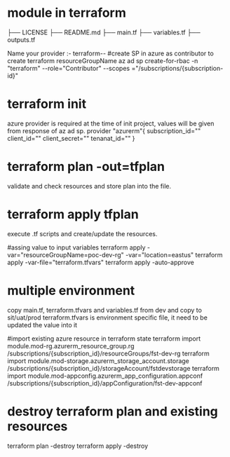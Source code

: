 # module in terraform
├── LICENSE
├── README.md
├── main.tf
├── variables.tf
├── outputs.tf

Name your provider :- terraform-<PROVIDER>-<NAME>
#create SP in azure as contributor to create terraform resourceGroupName
az ad sp create-for-rbac -n "terraform" --role="Contributor" --scopes ="/subscriptions/{subscription-id}"

# terraform init
azure provider is required at the time of init project, values will be given from response of az ad sp.
provider "azurerm"{
    subscription_id=""
    client_id=""
    client_secret=""
    tenanat_id=""
}
# terraform plan -out=tfplan
validate and check resources and store plan into the file.
# terraform apply tfplan
execute .tf scripts and create/update the resources.

#assing value to input variables
terraform apply -var="resourceGroupName=poc-dev-rg" -var="location=eastus"
terraform apply -var-file="terraform.tfvars"
terraform apply -auto-approve

# multiple environment
copy main.tf, terraform.tfvars and variables.tf from dev and copy to sit/uat/prod
terraform.tfvars is environment specific file, it need to be updated the value into it

#import existing azure resource in terraform state
terraform import module.mod-rg.azurerm_resource_group.rg /subscriptions/{subscription_id}/resourceGroups/fst-dev-rg
terraform import module.mod-storage.azurerm_storage_account.storage /subscriptions/{subscription_id}/storageAccount/fstdevstorage
terraform import module.mod-appconfig.azurerm_app_configuration.appconf /subscriptions/{subscription_id}/appConfiguration/fst-dev-appconf

# destroy terraform plan and existing resources
terraform plan -destroy
terraform apply -destroy


